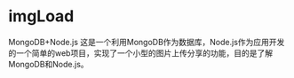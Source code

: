 # imgLoad
MongoDB+Node.js
这是一个利用MongoDB作为数据库，Node.js作为应用开发的一个简单的web项目，实现了一个小型的图片上传分享的功能，目的是了解MongoDB和Node.js。

